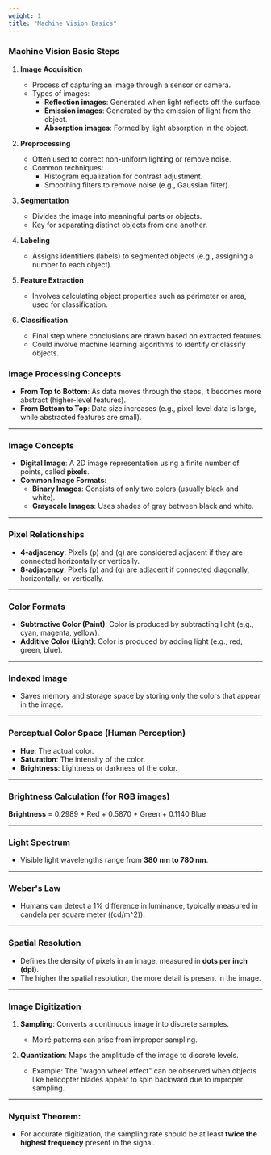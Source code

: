 ```yaml
---
weight: 1
title: "Machine Vision Basics"
---
```


### Machine Vision Basic Steps

1. **Image Acquisition**
   - Process of capturing an image through a sensor or camera.
   - Types of images: 
     - **Reflection images**: Generated when light reflects off the surface.
     - **Emission images**: Generated by the emission of light from the object.
     - **Absorption images**: Formed by light absorption in the object.

2. **Preprocessing**
   - Often used to correct non-uniform lighting or remove noise.
   - Common techniques: 
     - Histogram equalization for contrast adjustment.
     - Smoothing filters to remove noise (e.g., Gaussian filter).

3. **Segmentation**
   - Divides the image into meaningful parts or objects.
   - Key for separating distinct objects from one another.

4. **Labeling**
   - Assigns identifiers (labels) to segmented objects (e.g., assigning a number to each object).

5. **Feature Extraction**
   - Involves calculating object properties such as perimeter or area, used for classification.

6. **Classification**
   - Final step where conclusions are drawn based on extracted features.
   - Could involve machine learning algorithms to identify or classify objects.

### Image Processing Concepts

- **From Top to Bottom**: As data moves through the steps, it becomes more abstract (higher-level features).
- **From Bottom to Top**: Data size increases (e.g., pixel-level data is large, while abstracted features are small).

---

### Image Concepts

- **Digital Image**: A 2D image representation using a finite number of points, called **pixels**.
- **Common Image Formats**:
  - **Binary Images**: Consists of only two colors (usually black and white).
  - **Grayscale Images**: Uses shades of gray between black and white.

---

### Pixel Relationships

- **4-adjacency**: Pixels \(p\) and \(q\) are considered adjacent if they are connected horizontally or vertically.
- **8-adjacency**: Pixels \(p\) and \(q\) are adjacent if connected diagonally, horizontally, or vertically.

---

### Color Formats

- **Subtractive Color (Paint)**: Color is produced by subtracting light (e.g., cyan, magenta, yellow).
- **Additive Color (Light)**: Color is produced by adding light (e.g., red, green, blue).

---

### Indexed Image

- Saves memory and storage space by storing only the colors that appear in the image.

---

### Perceptual Color Space (Human Perception)

- **Hue**: The actual color.
- **Saturation**: The intensity of the color.
- **Brightness**: Lightness or darkness of the color.

---

### Brightness Calculation (for RGB images)

**Brightness** = 0.2989 * Red + 0.5870 * Green + 0.1140 Blue

---

### Light Spectrum

- Visible light wavelengths range from **380 nm to 780 nm**.

---

### Weber's Law

- Humans can detect a 1% difference in luminance, typically measured in candela per square meter (\(cd/m^2\)).

---

### Spatial Resolution

- Defines the density of pixels in an image, measured in **dots per inch (dpi)**.
- The higher the spatial resolution, the more detail is present in the image.

---

### Image Digitization

1. **Sampling**: Converts a continuous image into discrete samples.
   - Moiré patterns can arise from improper sampling.

2. **Quantization**: Maps the amplitude of the image to discrete levels.
   - Example: The "wagon wheel effect" can be observed when objects like helicopter blades appear to spin backward due to improper sampling.

---

### Nyquist Theorem:

- For accurate digitization, the sampling rate should be at least **twice the highest frequency** present in the signal.